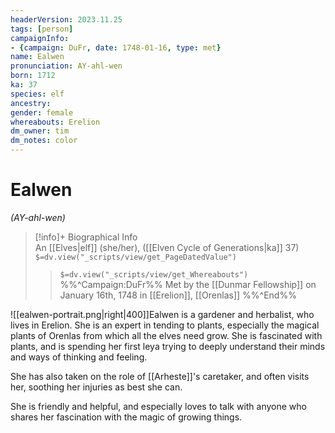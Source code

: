 ```yaml
---
headerVersion: 2023.11.25
tags: [person]
campaignInfo:
- {campaign: DuFr, date: 1748-01-16, type: met}
name: Ealwen
pronunciation: AY-ahl-wen
born: 1712
ka: 37
species: elf
ancestry:
gender: female
whereabouts: Erelion
dm_owner: tim
dm_notes: color
---
```

# Ealwen
*(AY-ahl-wen)*
>[!info]+ Biographical Info  
> An [[Elves|elf]] (she/her), ([[Elven Cycle of Generations|ka]] 37)  
> `$=dv.view("_scripts/view/get_PageDatedValue")`  
>> `$=dv.view("_scripts/view/get_Whereabouts")`  
>> %%^Campaign:DuFr%% Met by the [[Dunmar Fellowship]] on January 16th, 1748 in [[Erelion]], [[Orenlas]] %%^End%%

![[ealwen-portrait.png|right|400]]Ealwen is a gardener and herbalist, who lives in Erelion. She is an expert in tending to plants, especially the magical plants of Orenlas from which all the elves need grow. She is fascinated with plants, and is spending her first leya trying to deeply understand their minds and ways of thinking and feeling. 

She has also taken on the role of [[Arheste]]'s caretaker, and often visits her, soothing her injuries as best she can. 

She is friendly and helpful, and especially loves to talk with anyone who shares her fascination with the magic of growing things. 